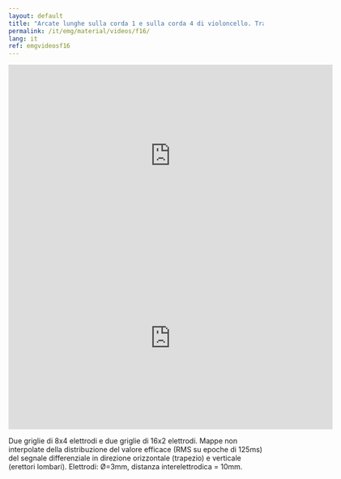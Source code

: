```yaml
---
layout: default
title: "Arcate lunghe sulla corda 1 e sulla corda 4 di violoncello. Trapezio superiore, medio e inferiore destro;  erector spinae lombare destro e sinistro."
permalink: /it/emg/material/videos/f16/
lang: it
ref: emgvideosf16
---
```


<iframe width="640" height="360" src="https://www.youtube-nocookie.com/embed/Tx6VrHPpwC8?si=HFVOwtaWwAchMyrF&rel=0" title="YouTube video player" frameborder="0" allow="accelerometer; autoplay; clipboard-write; encrypted-media; gyroscope; picture-in-picture; web-share" allowfullscreen></iframe>

<iframe width="640" height="360" src="https://www.youtube-nocookie.com/embed/KAsk2NYHFZQ?si=yLr1BLtoc0QVJ_rF&rel=0" title="YouTube video player" frameborder="0" allow="accelerometer; autoplay; clipboard-write; encrypted-media; gyroscope; picture-in-picture; web-share" allowfullscreen></iframe>

Due griglie di 8x4 elettrodi e due griglie di 16x2  elettrodi.  Mappe non interpolate della distribuzione del valore efficace (RMS su epoche di 125ms) del segnale differenziale in direzione orizzontale (trapezio) e verticale (erettori lombari). Elettrodi: Ø=3mm, distanza interelettrodica = 10mm.